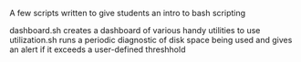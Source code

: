 A few scripts written to give students an intro to bash scripting

dashboard.sh creates a dashboard of various handy utilities to use 
utilization.sh runs a periodic diagnostic of disk space being used and gives an alert if it exceeds a user-defined threshhold
